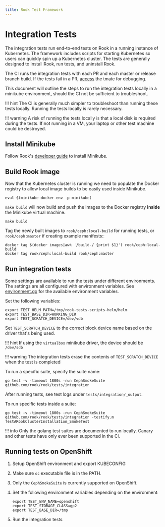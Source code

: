 ```yaml
---
title: Rook Test Framework
---
```


# Integration Tests

The integration tests run end-to-end tests on Rook in a running instance of Kubernetes.
The framework includes scripts for starting Kubernetes so users can
quickly spin up a Kubernetes cluster. The tests are generally designed to install Rook, run tests, and uninstall Rook.

The CI runs the integration tests with each PR and each master or release branch build.
If the tests fail in a PR, [access](development-flow.md#tmate-session) the tmate for debugging.

This document will outline the steps to run the integration tests locally in a minikube environment, should the CI
not be sufficient to troubleshoot.

!!! hint
    The CI is generally much simpler to troubleshoot than running these tests locally. Running the tests locally is rarely necessary.

!!! warning
    A risk of running the tests locally is that a local disk is required during the tests. If not running
    in a VM, your laptop or other test machine could be destroyed.

## Install Minikube

Follow Rook's [developer guide](https://rook.io/docs/rook/latest/Contributing/development-environment/) to install Minikube.

## Build Rook image

Now that the Kubernetes cluster is running we need to populate the Docker registry to allow local image builds
to be easily used inside Minikube.

```console
eval $(minikube docker-env -p minikube)
```

`make build` will now build and push the images to the Docker registry **inside** the Minikube
virtual machine.

```console
make build
```

Tag the newly built images to `rook/ceph:local-build` for running tests, or `rook/ceph:master` if creating example manifests::

```console
docker tag $(docker images|awk '/build-/ {print $1}') rook/ceph:local-build
docker tag rook/ceph:local-build rook/ceph:master
```

## Run integration tests

Some settings are available to run the tests under different environments. The settings are all configured with environment variables.
See [environment.go](/tests/framework/installer/environment.go) for the available environment variables.

Set the following variables:

```console
export TEST_HELM_PATH=/tmp/rook-tests-scripts-helm/helm
export TEST_BASE_DIR=WORKING_DIR
export TEST_SCRATCH_DEVICE=/dev/vdb
```

Set `TEST_SCRATCH_DEVICE` to the correct block device name based on the driver that's being used.

!!! hint
    If using the `virtualbox` minikube driver, the device should be `/dev/sdb`

!!! warning
    The integration tests erase the contents of `TEST_SCRATCH_DEVICE` when the test is completed

To run a specific suite, specify the suite name:

```console
go test -v -timeout 1800s -run CephSmokeSuite github.com/rook/rook/tests/integration
```

After running tests, see test logs under `tests/integration/_output`.

To run specific tests inside a suite:

```console
go test -v -timeout 1800s -run CephSmokeSuite github.com/rook/rook/tests/integration -testify.m TestARookClusterInstallation_SmokeTest
```

!!! info
    Only the golang test suites are documented to run locally. Canary and other tests have only ever been supported in the CI.

## Running tests on OpenShift

1. Setup OpenShift environment and export KUBECONFIG
2. Make sure `oc` executable file is in the PATH.
3. Only the `CephSmokeSuite` is currently supported on OpenShift.
4. Set the following environment variables depending on the environment:

    ```console
    export TEST_ENV_NAME=openshift
    export TEST_STORAGE_CLASS=gp2
    export TEST_BASE_DIR=/tmp
    ```

5. Run the integration tests
